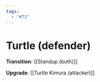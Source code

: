 ```yaml
---
tags:
  - "#T2"
---
```


# Turtle (defender)

**Transition**:
[[Standup (both)]]

**Upgrade**:
[[Turtle Kimura (attacker)]]
